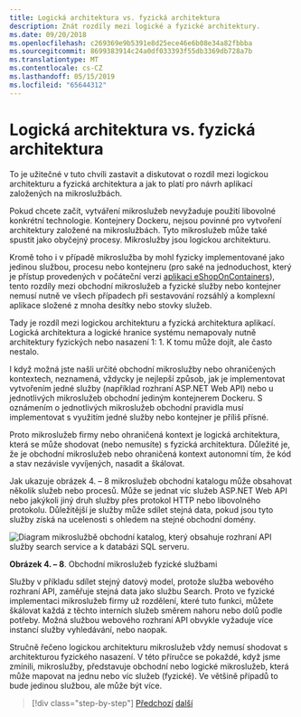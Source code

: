 ```yaml
---
title: Logická architektura vs. fyzická architektura
description: Znát rozdíly mezi logické a fyzické architektury.
ms.date: 09/20/2018
ms.openlocfilehash: c269369e9b5391e8d25ece46e6b08e34a82fbbba
ms.sourcegitcommit: 8699383914c24a0df033393f55db3369db728a7b
ms.translationtype: MT
ms.contentlocale: cs-CZ
ms.lasthandoff: 05/15/2019
ms.locfileid: "65644312"
---
```

# <a name="logical-architecture-versus-physical-architecture"></a>Logická architektura vs. fyzická architektura

To je užitečné v tuto chvíli zastavit a diskutovat o rozdíl mezi logickou architekturu a fyzická architektura a jak to platí pro návrh aplikací založených na mikroslužbách.

Pokud chcete začít, vytváření mikroslužeb nevyžaduje použití libovolné konkrétní technologie. Kontejnery Dockeru, nejsou povinné pro vytvoření architektury založené na mikroslužbách. Tyto mikroslužeb může také spustit jako obyčejný procesy. Mikroslužby jsou logickou architekturu.

Kromě toho i v případě mikroslužba by mohl fyzicky implementované jako jedinou službou, procesu nebo kontejneru (pro saké na jednoduchost, který je přístup provedených v počáteční verzi [aplikaci eShopOnContainers](https://aka.ms/MicroservicesArchitecture)), tento rozdíly mezi obchodní mikroslužeb a fyzické služby nebo kontejner nemusí nutně ve všech případech při sestavování rozsáhlý a komplexní aplikace složené z mnoha desítky nebo stovky služeb.

Tady je rozdíl mezi logickou architekturu a fyzická architektura aplikací. Logická architektura a logické hranice systému nemapovaly nutně architektury fyzických nebo nasazení 1: 1. K tomu může dojít, ale často nestalo.

I když možná jste našli určité obchodní mikroslužby nebo ohraničených kontextech, neznamená, vždycky je nejlepší způsob, jak je implementovat vytvořením jedné služby (například rozhraní ASP.NET Web API) nebo u jednotlivých mikroslužeb obchodní jediným kontejnerem Dockeru. S oznámením o jednotlivých mikroslužeb obchodní pravidla musí implementovat s využitím jedné služby nebo kontejner je příliš přísné.

Proto mikroslužeb firmy nebo ohraničená kontext je logická architektura, která se může shodovat (nebo nemusíte) s fyzická architektura. Důležité je, že je obchodní mikroslužeb nebo ohraničená kontext autonomní tím, že kód a stav nezávisle vyvíjených, nasadit a škálovat.

Jak ukazuje obrázek 4. – 8 mikroslužeb obchodní katalogu může obsahovat několik služeb nebo procesů. Může se jednat víc služeb ASP.NET Web API nebo jakýkoli jiný druh služby přes protokol HTTP nebo libovolného protokolu. Důležitější je služby může sdílet stejná data, pokud jsou tyto služby získá na ucelenosti s ohledem na stejné obchodní domény.

![Diagram mikroslužbě obchodní katalog, který obsahuje rozhraní API služby search service a k databázi SQL serveru.](./media/image8.png)

**Obrázek 4. – 8**. Obchodní mikroslužeb fyzické službami

Služby v příkladu sdílet stejný datový model, protože služba webového rozhraní API, zaměřuje stejná data jako službu Search. Proto ve fyzické implementaci mikroslužeb firmy už rozdělení, které tuto funkci, můžete škálovat každá z těchto interních služeb směrem nahoru nebo dolů podle potřeby. Možná službou webového rozhraní API obvykle vyžaduje více instancí služby vyhledávání, nebo naopak.

Stručně řečeno logickou architekturu mikroslužeb vždy nemusí shodovat s architekturou fyzického nasazení. V této příručce se pokaždé, když jsme zmínili, mikroslužby, představuje obchodní nebo logické mikroslužeb, která může mapovat na jednu nebo víc služeb (fyzické). Ve většině případů to bude jedinou službou, ale může být více.

>[!div class="step-by-step"]
>[Předchozí](data-sovereignty-per-microservice.md)
>[další](distributed-data-management.md)
